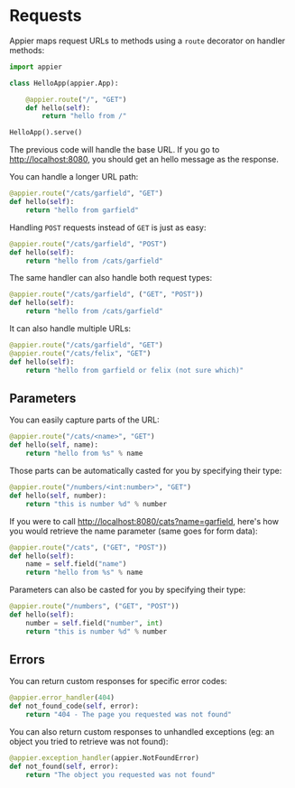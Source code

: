 # Requests

Appier maps request URLs to methods using a `route` decorator on handler methods:

```python
import appier

class HelloApp(appier.App):

    @appier.route("/", "GET")
    def hello(self):
        return "hello from /"

HelloApp().serve()
```

The previous code will handle the base URL. If you go to [http://localhost:8080](http://localhost:8080),
you should get an hello message as the response.

You can handle a longer URL path:

```python
@appier.route("/cats/garfield", "GET")
def hello(self):
    return "hello from garfield"
```

Handling `POST` requests instead of `GET` is just as easy:

```python
@appier.route("/cats/garfield", "POST")
def hello(self):
    return "hello from /cats/garfield"
```

The same handler can also handle both request types:

```python
@appier.route("/cats/garfield", ("GET", "POST"))
def hello(self):
    return "hello from /cats/garfield"
```

It can also handle multiple URLs:

```python
@appier.route("/cats/garfield", "GET")
@appier.route("/cats/felix", "GET")
def hello(self):
    return "hello from garfield or felix (not sure which)"
```

## Parameters

You can easily capture parts of the URL:

```python
@appier.route("/cats/<name>", "GET")
def hello(self, name):
    return "hello from %s" % name
```

Those parts can be automatically casted for you by specifying their type:

```python
@appier.route("/numbers/<int:number>", "GET")
def hello(self, number):
    return "this is number %d" % number
```

If you were to call [http://localhost:8080/cats?name=garfield](http://localhost:8080/cats?name=garfield),
here's how you would retrieve the name parameter (same goes for form data):

```python
@appier.route("/cats", ("GET", "POST"))
def hello(self):
    name = self.field("name")
    return "hello from %s" % name
```

Parameters can also be casted for you by specifying their type:

```python
@appier.route("/numbers", ("GET", "POST"))
def hello(self):
    number = self.field("number", int)
    return "this is number %d" % number
```

## Errors

You can return custom responses for specific error codes:

```python
@appier.error_handler(404)
def not_found_code(self, error):
    return "404 - The page you requested was not found"
```

You can also return custom responses to unhandled exceptions
(eg: an object you tried to retrieve was not found):

```python
@appier.exception_handler(appier.NotFoundError)
def not_found(self, error):
    return "The object you requested was not found"
```

